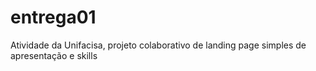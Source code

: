 # entrega01
Atividade da Unifacisa, projeto colaborativo de landing page simples de apresentação e skills
